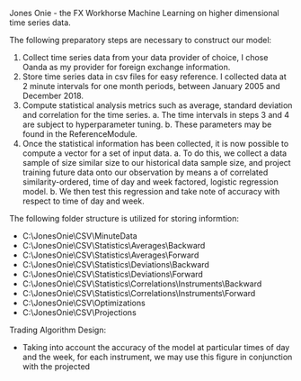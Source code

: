 Jones Onie - the FX Workhorse
Machine Learning on higher dimensional time series data.

The following preparatory steps are necessary to construct our model:
1.  Collect time series data from your data provider of choice, I chose Oanda as my provider for foreign exchange information.
2.  Store time series data in csv files for easy reference.  I collected data at 2 minute intervals for one month periods, between January 2005 and December 2018.
3.  Compute statistical analysis metrics such as average, standard deviation and correlation for the time series.
	a. The time intervals in steps 3 and 4 are subject to hyperparameter tuning.
	b. These parameters may be found in the ReferenceModule.
4.  Once the statistical information has been collected, it is now possible to compute a vector for a set of input data.
	a.  To do this, we collect a data sample of size similar size to our historical data sample size, and project training future data onto our observation by means a of correlated similarity-ordered, time of day and week factored, logistic regression model. 
	b.  We then test this regression and take note of accuracy with respect to time of day and week.  

The following folder structure is utilized for storing informtion:
- C:\JonesOnie\CSV\MinuteData
- C:\JonesOnie\CSV\Statistics\Averages\Backward
- C:\JonesOnie\CSV\Statistics\Averages\Forward
- C:\JonesOnie\CSV\Statistics\Deviations\Backward
- C:\JonesOnie\CSV\Statistics\Deviations\Forward
- C:\JonesOnie\CSV\Statistics\Correlations\Instruments\Backward
- C:\JonesOnie\CSV\Statistics\Correlations\Instruments\Forward
- C:\JonesOnie\CSV\Optimizations
- C:\JonesOnie\CSV\Projections
	
Trading Algorithm Design:
- Taking into account the accuracy of the model at particular times of day and the week, for each instrument, we may use this figure in conjunction with the projected 
